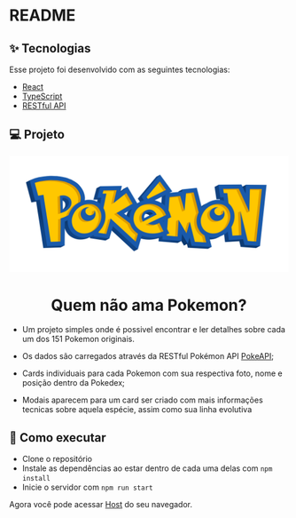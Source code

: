 # README
## ✨ Tecnologias

Esse projeto foi desenvolvido com as seguintes tecnologias:

- [React](https://reactjs.org)
- [TypeScript](https://www.typescriptlang.org/)
- [RESTful API](https://restfulapi.net/)

## 💻 Projeto

![Model](https://github.com/pv-oliveira/pokedex/blob/main/src/assets/poke.png)

<h1 align="center"> Quem não ama Pokemon? </h1>

- Um projeto simples onde é possivel encontrar e ler detalhes sobre cada um dos 151 Pokemon originais.

- Os dados são carregados através da RESTful Pokémon API [PokeAPI](https://pokeapi.co/);
- Cards individuais para cada Pokemon com sua respectiva foto, nome e posição dentro da Pokedex;
- Modais aparecem para um card ser criado com mais informações tecnicas sobre aquela espécie, assim como sua linha evolutiva

## 🚀 Como executar

- Clone o repositório
- Instale as dependências ao estar dentro de cada uma delas com `npm install`
- Inicie o servidor com `npm run start`

Agora você pode acessar [Host](http://127.0.0.1:5173/) do seu navegador.
